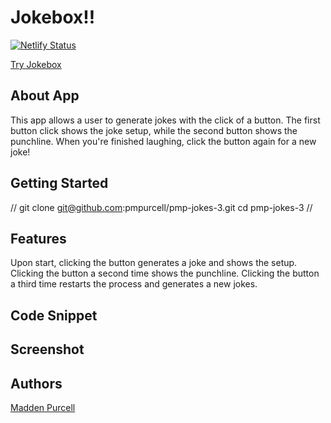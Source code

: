 # Jokebox!!
[![Netlify Status](https://api.netlify.com/api/v1/badges/5a9c8cf1-04ea-4514-80a6-1ceb3d519f9f/deploy-status)](https://app.netlify.com/sites/dreamy-curran-d1434d/deploys)

[Try Jokebox](https://pmp-jokebox.netlify.app/)

## About App
This app allows a user to generate jokes with the click of a button. The first button click shows the joke setup, while the second button shows the punchline. When you're finished laughing, click the button again for a new joke!
## Getting Started
//
git clone git@github.com:pmpurcell/pmp-jokes-3.git
cd pmp-jokes-3
//
## Features
Upon start, clicking the button generates a joke and shows the setup.
Clicking the button a second time shows the punchline.
Clicking the button a third time restarts the process and generates a new jokes.
## Code Snippet

## Screenshot

## Authors
[Madden Purcell](https://github.com/pmpurcell)

